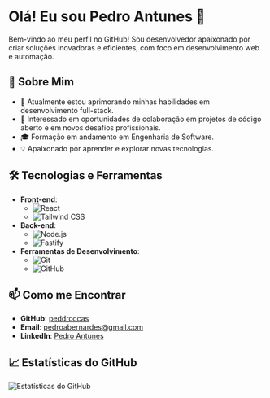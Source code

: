 # Olá! Eu sou Pedro Antunes 👋

Bem-vindo ao meu perfil no GitHub! Sou desenvolvedor apaixonado por criar soluções inovadoras e eficientes, com foco em desenvolvimento web e automação.

## 🚀 Sobre Mim

- 🌱 Atualmente estou aprimorando minhas habilidades em desenvolvimento full-stack.
- 💼 Interessado em oportunidades de colaboração em projetos de código aberto e em novos desafios profissionais.
- 🎓 Formação em andamento em Engenharia de Software.
- 💡 Apaixonado por aprender e explorar novas tecnologias.

## 🛠️ Tecnologias e Ferramentas

- **Front-end**:
  - ![React](https://img.shields.io/badge/-React-61DAFB?logo=react&logoColor=white&style=flat)
  - ![Tailwind CSS](https://img.shields.io/badge/-Tailwind%20CSS-38B2AC?logo=tailwind-css&logoColor=white&style=flat)
- **Back-end**:
  - ![Node.js](https://img.shields.io/badge/-Node.js-339933?logo=node.js&logoColor=white&style=flat)
  - ![Fastify](https://img.shields.io/badge/-Fastify-000000?logo=fastify&logoColor=white&style=flat)
- **Ferramentas de Desenvolvimento**:
  - ![Git](https://img.shields.io/badge/-Git-F05032?logo=git&logoColor=white&style=flat)
  - ![GitHub](https://img.shields.io/badge/-GitHub-181717?logo=github&logoColor=white&style=flat)

## 📫 Como me Encontrar

- **GitHub**: [peddroccas](https://github.com/peddroccas)
- **Email**: [pedroabernardes@gmail.com](mailto:pedroabernardes11@gmail.com)
- **LinkedIn**: [Pedro Antunes](https://www.linkedin.com/in/peddroccas/)

## 📈 Estatísticas do GitHub

![Estatísticas do GitHub](https://github-readme-stats.vercel.app/api?username=peddroccas&show_icons=true&theme=radical)
